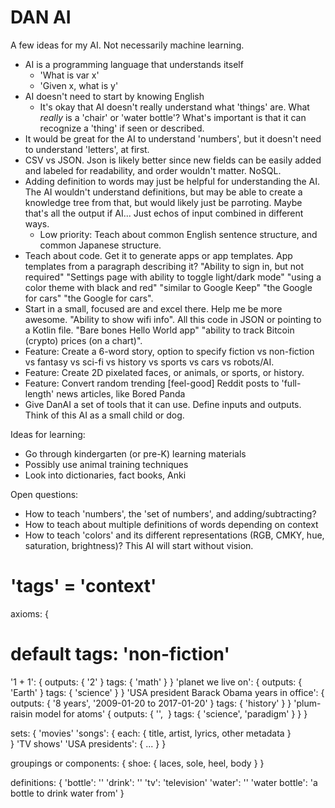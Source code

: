 # DAN AI

A few ideas for my AI. Not necessarily machine learning.


- AI is a programming language that understands itself
    - 'What is var x'
    - 'Given x, what is y'
- AI doesn't need to start by knowing English
    - It's okay that AI doesn't really understand what 'things' are. What *really* is a 'chair' or 'water bottle'? What's important is that it can recognize a 'thing' if seen or described.
- It would be great for the AI to understand 'numbers', but it doesn't need to understand 'letters', at first.
- CSV vs JSON. Json is likely better since new fields can be easily added and labeled for readability, and order wouldn't matter. NoSQL.
- Adding definition to words may just be helpful for understanding the AI. The AI wouldn't understand definitions, but may be able to create a knowledge tree from that, but would likely just be parroting. Maybe that's all the output if AI... Just echos of input combined in different ways.
    - Low priority: Teach about common English sentence structure, and common Japanese structure.
- Teach about code. Get it to generate apps or app templates. App templates from a paragraph describing it? "Ability to sign in, but not required" "Settings page with ability to toggle light/dark mode" "using a color theme with black and red" "similar to Google Keep" "the Google for cars" "the Google for cars".
- Start in a small, focused are and excel there. Help me be more awesome. "Ability to show wifi info". All this code in JSON or pointing to a Kotlin file. "Bare bones Hello World app" "ability to track Bitcoin (crypto) prices (on a chart)".
- Feature: Create a 6-word story, option to specify fiction vs non-fiction vs fantasy vs sci-fi vs history vs sports vs cars vs robots/AI.
- Feature: Create 2D pixelated faces, or animals, or sports, or history.
- Feature: Convert random trending [feel-good] Reddit posts to 'full-length' news articles, like Bored Panda
- Give DanAI a set of tools that it can use. Define inputs and outputs. Think of this AI as a small child or dog.

Ideas for learning:
- Go through kindergarten (or pre-K) learning materials
- Possibly use animal training techniques
- Look into dictionaries, fact books, Anki

Open questions:
- How to teach 'numbers', the 'set of numbers', and adding/subtracting? 
- How to teach about multiple definitions of words depending on context
- How to teach 'colors' and its different representations (RGB, CMKY, hue, saturation, brightness)? This AI will start without vision.

# 'tags' = 'context'
axioms: {
  # default tags: 'non-fiction'
  '1 + 1': {
    outputs: { '2' }
    tags: { 'math' }
  }
  'planet we live on': { 
    outputs: { 'Earth' }
    tags: { 'science' }
  }
  'USA president Barack Obama years in office': {
    outputs: { '8 years', '2009-01-20 to 2017-01-20' }
    tags: { 'history' }
  }
  'plum-raisin model for atoms' {
    outputs: { '', <image> }
    tags: { 'science', 'paradigm' }
  }
}
    
sets: {
  'movies'
  'songs': {
    each: { title, artist, lyrics, other metadata }  
  }
  'TV shows'
  'USA presidents': { ... }
}

groupings or components: {
  shoe: { laces, sole, heel, body }
}

definitions: {
  'bottle': ''
  'drink': ''
  'tv': 'television'
  'water': ''
  'water bottle': 'a bottle to drink water from'
}
